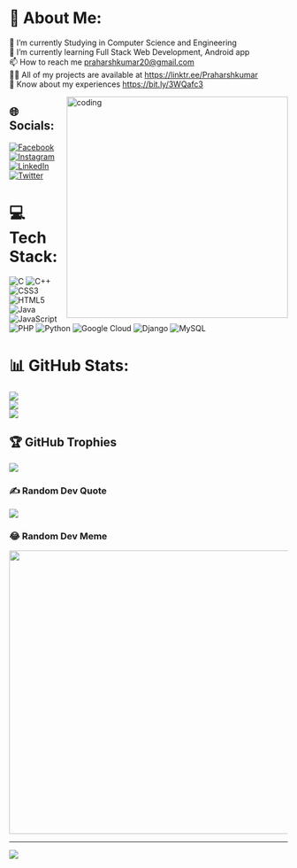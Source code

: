 # 💫 About Me:
🔭 I’m currently Studying in Computer Science and Engineering <br>🌱 I’m currently learning  Full Stack Web Development, Android app<br>📫 How to reach me praharshkumar20@gmail.com<br>👨‍💻 All of my projects are available at https://linktr.ee/Praharshkumar<br>📄 Know about my experiences https://bit.ly/3WQafc3<br>

<img align="right" alt="coding" width="400" src="https://www.lambdatest.com/resources/images/news24.gif">

## 🌐 Socials:
[![Facebook](https://img.shields.io/badge/Facebook-%231877F2.svg?logo=Facebook&logoColor=white)](https://facebook.com/praharshkumar28) [![Instagram](https://img.shields.io/badge/Instagram-%23E4405F.svg?logo=Instagram&logoColor=white)](https://instagram.com/praharsh_kumar) [![LinkedIn](https://img.shields.io/badge/LinkedIn-%230077B5.svg?logo=linkedin&logoColor=white)](https://linkedin.com/in/praharsh-kuma) [![Twitter](https://img.shields.io/badge/Twitter-%231DA1F2.svg?logo=Twitter&logoColor=white)](https://twitter.com/praharsh28) 

# 💻 Tech Stack:
![C](https://img.shields.io/badge/c-%2300599C.svg?style=for-the-badge&logo=c&logoColor=white) ![C++](https://img.shields.io/badge/c++-%2300599C.svg?style=for-the-badge&logo=c%2B%2B&logoColor=white) ![CSS3](https://img.shields.io/badge/css3-%231572B6.svg?style=for-the-badge&logo=css3&logoColor=white) ![HTML5](https://img.shields.io/badge/html5-%23E34F26.svg?style=for-the-badge&logo=html5&logoColor=white) ![Java](https://img.shields.io/badge/java-%23ED8B00.svg?style=for-the-badge&logo=java&logoColor=white) ![JavaScript](https://img.shields.io/badge/javascript-%23323330.svg?style=for-the-badge&logo=javascript&logoColor=%23F7DF1E) ![PHP](https://img.shields.io/badge/php-%23777BB4.svg?style=for-the-badge&logo=php&logoColor=white) ![Python](https://img.shields.io/badge/python-3670A0?style=for-the-badge&logo=python&logoColor=ffdd54) ![Google Cloud](https://img.shields.io/badge/Google%20Cloud-%234285F4.svg?style=for-the-badge&logo=google-cloud&logoColor=white) ![Django](https://img.shields.io/badge/django-%23092E20.svg?style=for-the-badge&logo=django&logoColor=white) ![MySQL](https://img.shields.io/badge/mysql-%2300f.svg?style=for-the-badge&logo=mysql&logoColor=white)
# 📊 GitHub Stats:
![](https://github-readme-stats.vercel.app/api?username=Praharshkumar&theme=tokyonight&hide_border=false&include_all_commits=true&count_private=false)<br/>
![](https://github-readme-streak-stats.herokuapp.com/?user=Praharshkumar&theme=tokyonight&hide_border=false)<br/>
![](https://github-readme-stats.vercel.app/api/top-langs/?username=Praharshkumar&theme=tokyonight&hide_border=false&include_all_commits=true&count_private=false&layout=compact)

## 🏆 GitHub Trophies
![](https://github-profile-trophy.vercel.app/?username=Praharshkumar&theme=radical&no-frame=false&no-bg=false&margin-w=4)

### ✍️ Random Dev Quote
![](https://quotes-github-readme.vercel.app/api?type=horizontal&theme=tokyonight)

### 😂 Random Dev Meme
<img src="https://random-memer.herokuapp.com/" width="512px"/>

---
[![](https://visitcount.itsvg.in/api?id=Praharshkumar&icon=0&color=1)](https://visitcount.itsvg.in)

<!-- Proudly created with GPRM ( https://gprm.itsvg.in ) -->
